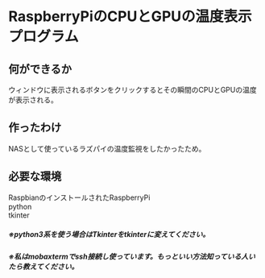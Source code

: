 # RaspberryPiのCPUとGPUの温度表示プログラム

## 何ができるか
ウィンドウに表示されるボタンをクリックするとその瞬間のCPUとGPUの温度が表示される。
## 作ったわけ
NASとして使っているラズパイの温度監視をしたかったため。
## 必要な環境
 RaspbianのインストールされたRaspberryPi  
 python  
 tkinter  

##### ※python3系を使う場合はTkinterをtkinterに変えてください。
##### ※私はmobaxtermでssh接続し使っています。もっといい方法知っている人いたら教えてください。
